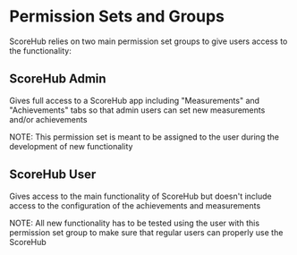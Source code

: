 # Permission Sets and Groups
ScoreHub relies on two main permission set groups to give users access to the functionality:

## ScoreHub Admin
Gives full access to a ScoreHub app including "Measurements" and "Achievements" tabs so that admin users can set new measurements and/or achievements

NOTE: This permission set is meant to be assigned to the user during the development of new functionality

## ScoreHub User
Gives access to the main functionality of ScoreHub but doesn't include access to the configuration of the achievements and measurements

NOTE: All new functionality has to be tested using the user with this permission set group to make sure that regular users can properly use the ScoreHub